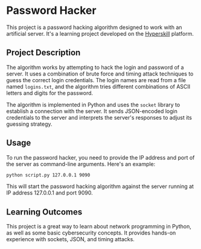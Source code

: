 # Password Hacker

This project is a password hacking algorithm designed to work with an artificial server. It's a learning project developed on the [Hyperskill](https://hyperskill.org/projects/80) platform.

## Project Description

The algorithm works by attempting to hack the login and password of a server. It uses a combination of brute force and timing attack techniques to guess the correct login credentials. The login names are read from a file named `logins.txt`, and the algorithm tries different combinations of ASCII letters and digits for the password.

The algorithm is implemented in Python and uses the `socket` library to establish a connection with the server. It sends JSON-encoded login credentials to the server and interprets the server's responses to adjust its guessing strategy.

## Usage

To run the password hacker, you need to provide the IP address and port of the server as command-line arguments. Here's an example:

```sh
python script.py 127.0.0.1 9090
```

This will start the password hacking algorithm against the server running at IP address 127.0.0.1 and port 9090.

## Learning Outcomes

This project is a great way to learn about network programming in Python, as well as some basic cybersecurity concepts. It provides hands-on experience with sockets, JSON, and timing attacks.
